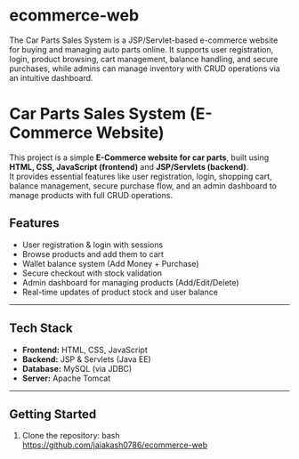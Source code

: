 # ecommerce-web
The Car Parts Sales System is a JSP/Servlet-based e-commerce website for buying and managing auto parts online. It supports user registration, login, product browsing, cart management, balance handling, and secure purchases, while admins can manage inventory with CRUD operations via an intuitive dashboard.
#  Car Parts Sales System (E-Commerce Website)

This project is a simple **E-Commerce website for car parts**, built using **HTML, CSS, JavaScript (frontend)** and **JSP/Servlets (backend)**.  
It provides essential features like user registration, login, shopping cart, balance management, secure purchase flow, and an admin dashboard to manage products with full CRUD operations.


##  Features
- User registration & login with sessions  
-  Browse products and add them to cart  
-  Wallet balance system (Add Money + Purchase)  
-  Secure checkout with stock validation  
-  Admin dashboard for managing products (Add/Edit/Delete)  
-  Real-time updates of product stock and user balance  

---

##  Tech Stack
- **Frontend:** HTML, CSS, JavaScript  
- **Backend:** JSP & Servlets (Java EE)  
- **Database:** MySQL (via JDBC)  
- **Server:** Apache Tomcat  

---

##  Getting Started
1. Clone the repository:
   bash
   https://github.com/jaiakash0786/ecommerce-web
   
